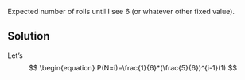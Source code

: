 Expected number of rolls until I see 6 (or whatever other fixed value).
## Solution
Let’s
$$ 
\begin{equation}
P(N=i)=\frac{1}{6}*(\frac{5}{6})^{i-1}(1)
$$
